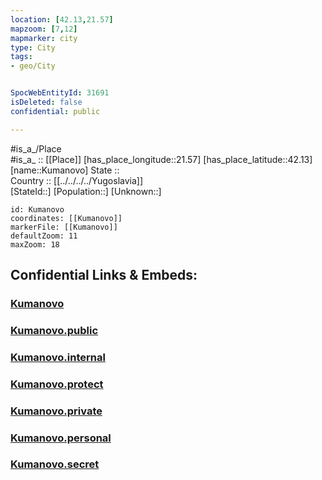 ```yaml
---
location: [42.13,21.57] 
mapzoom: [7,12] 
mapmarker: city 
type: City
tags:
- geo/City


SpocWebEntityId: 31691
isDeleted: false
confidential: public

---
```

#is_a_/Place  
#is_a_ :: [[Place]] 
[has_place_longitude::21.57] 
[has_place_latitude::42.13] 
[name::Kumanovo] 
State ::  
Country :: [[../../../../Yugoslavia]]  
[StateId::] 
[Population::] 
[Unknown::] 


```leaflet
id: Kumanovo
coordinates: [[Kumanovo]] 
markerFile: [[Kumanovo]] 
defaultZoom: 11 
maxZoom: 18
```


## Confidential Links & Embeds: 

### [Kumanovo](/_Standards/Earth/Continent/Europe/Europe~South/Macedonia~North/Municipalities~Macedonia/Lipkovo/City/Kumanovo.md) 

### [Kumanovo.public](/_public/Earth/Continent/Europe/Europe~South/Macedonia~North/Municipalities~Macedonia/Lipkovo/City/Kumanovo.public.md) 

### [Kumanovo.internal](/_internal/Earth/Continent/Europe/Europe~South/Macedonia~North/Municipalities~Macedonia/Lipkovo/City/Kumanovo.internal.md) 

### [Kumanovo.protect](/_protect/Earth/Continent/Europe/Europe~South/Macedonia~North/Municipalities~Macedonia/Lipkovo/City/Kumanovo.protect.md) 

### [Kumanovo.private](/_private/Earth/Continent/Europe/Europe~South/Macedonia~North/Municipalities~Macedonia/Lipkovo/City/Kumanovo.private.md) 

### [Kumanovo.personal](/_personal/Earth/Continent/Europe/Europe~South/Macedonia~North/Municipalities~Macedonia/Lipkovo/City/Kumanovo.personal.md) 

### [Kumanovo.secret](/_secret/Earth/Continent/Europe/Europe~South/Macedonia~North/Municipalities~Macedonia/Lipkovo/City/Kumanovo.secret.md)

